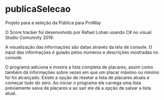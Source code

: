 # publicaSelecao
Projeto para a seleção da Pública para ProWay

O Score tracker foi desenvolvido por Rafael Lohan usando C# no visual Studio Comunnity 2019.

A visualização das informações são datas através da tela de console.
O input das informações é guiado pelos números e descrições mostradas no console.

O programa adiciona e mostra a lista completa de placares, assim como também dá informações sobre vezes em que um placar máximo ou minimo foi foi alcançado.
Existe a opção de resetar a lista de placares atuais e começar tudo do zero.
Ao iniciar o programa ele carrega uma lista préviamente salva de placares e ao sair ele dá a opção de salvar a lista atual.
